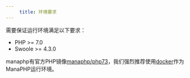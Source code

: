 ```yaml
---
     title: 环境要求
---
```


需要保证运行环境满足以下要求：
* PHP >= 7.0
* Swoole >= 4.3.0

manaphp有官方PHP镜像[manaphp/php73](https://hub.docker.com/r/manaphp/php73)，我们强烈推荐使用[docker](https://www.docker.com/)作为ManaPHP运行环境。